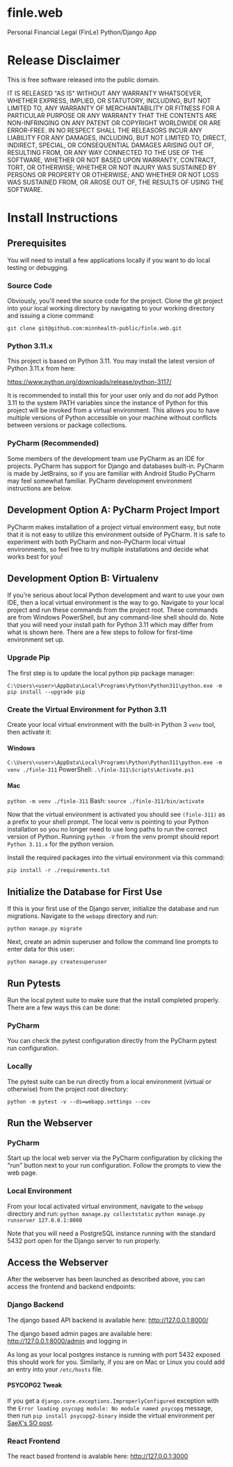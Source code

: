 # finle.web

Personal Financial Legal (FinLe) Python/Django App

# Release Disclaimer
This is free software released into the public domain.

IT IS RELEASED "AS IS" WITHOUT ANY WARRANTY WHATSOEVER, WHETHER EXPRESS, IMPLIED, OR STATUTORY, INCLUDING, BUT NOT
LIMITED TO, ANY WARRANTY OF MERCHANTABILITY OR FITNESS FOR A PARTICULAR PURPOSE OR ANY WARRANTY THAT THE CONTENTS ARE
NON-INFRINGING ON ANY PATENT OR COPYRIGHT WORLDWIDE OR ARE ERROR-FREE.  IN NO RESPECT SHALL THE RELEASORS INCUR ANY
LIABILITY FOR ANY DAMAGES, INCLUDING, BUT NOT LIMITED TO, DIRECT, INDIRECT, SPECIAL, OR CONSEQUENTIAL DAMAGES ARISING
OUT OF, RESULTING FROM, OR ANY WAY CONNECTED TO THE USE OF THE SOFTWARE, WHETHER OR NOT BASED UPON WARRANTY, CONTRACT,
TORT, OR OTHERWISE; WHETHER OR NOT INJURY WAS SUSTAINED BY PERSONS OR PROPERTY OR OTHERWISE; AND WHETHER OR NOT LOSS
WAS SUSTAINED FROM, OR AROSE OUT OF, THE RESULTS OF USING THE SOFTWARE.

# Install Instructions

## Prerequisites
You will need to install a few applications locally if you want to do local testing or debugging.

### Source Code
Obviously, you'll need the source code for the project. Clone the git project into your local working directory by
navigating to your working directory and issuing a clone command:

`git clone git@github.com:minnhealth-public/finle.web.git`

### Python 3.11.x

This project is based on Python 3.11. You may install the latest version of Python 3.11.x from here:

https://www.python.org/downloads/release/python-3117/

It is recommended to install this for your user only and do _not_ add Python 3.11 to the system PATH variables since
the instance of Python for this project will be invoked from a virtual environment. This allows you to have multiple
versions of Python accessible on your machine without conflicts between versions or package collections.

### PyCharm (Recommended)
Some members of the development team use PyCharm as an IDE for projects. PyCharm has support
for Django and databases built-in. PyCharm is made by JetBrains, so if you are familiar with Android Studio PyCharm
may feel somewhat familiar. PyCharm development environment instructions are below.

## Development Option A: PyCharm Project Import
PyCharm makes installation of a project virtual environment easy, but note that it is not easy to utilize this
environment outside of PyCharm. It is safe to experiment with both PyCharm and non-PyCharm local virtual environments,
so feel free to try multiple installations and decide what works best for you!

## Development Option B: Virtualenv
If you're serious about local Python development and want to use your own IDE, then a local virtual environment is the
way to go. Navigate to your local project and run these commands from the project root. These commands are from
Windows PowerShell, but any command-line shell should do. Note that you will need your install path for Python 3.11
which may differ from what is shown here. There are a few steps to follow for first-time environment set up.

### Upgrade Pip
The first step is to update the local python pip package manager:

`C:\Users\<user>\AppData\Local\Programs\Python\Python311\python.exe -m pip install --upgrade pip`

### Create the Virtual Environment for Python 3.11
Create your local virtual environment with the built-in Python 3 `venv` tool, then activate it:

#### Windows
`C:\Users\<user>\AppData\Local\Programs\Python\Python311\python.exe -m venv ./finle-311`
PowerShell: `.\finle-311\Scripts\Activate.ps1`

#### Mac
`python -m venv ./finle-311`
Bash: `source ./finle-311/bin/activate`

Now that the virtual environment is activated you should see `(finle-311)` as a prefix to your shell prompt. The local
venv is pointing to your Python installation so you no longer need to use long paths to run the correct version of
Python. Running `python -V` from the venv prompt should report `Python 3.11.x` for the python version.

Install the required packages into the virtual environment via this command:

`pip install -r ./requirements.txt`

## Initialize the Database for First Use

If this is your first use of the Django server, initialize the database and run migrations. Navigate to the `webapp`
directory and run:

`python manage.py migrate`

Next, create an admin superuser and follow the command line prompts to enter data for this user:

`python manage.py createsuperuser`


## Run Pytests

Run the local pytest suite to make sure that the install completed properly. There are a few ways this can be done:

### PyCharm
You can check the pytest configuration directly from the PyCharm pytest run configuration.


### Locally

The pytest suite can be run directly from a local environment (virtual or otherwise) from the project root directory:

`python -m pytest -v --ds=webapp.settings --cov`

## Run the Webserver

### PyCharm

Start up the local web server via the PyCharm configuration by clicking the "run" button next to your run
configuration. Follow the prompts to view the web page.

### Local Environment

From your local activated virtual environment, navigate to the `webapp` directory and run:
`python manage.py collectstatic`
`python manage.py runserver 127.0.0.1:8000`

Note that you will need a PostgreSQL instance running with the standard 5432 port open for the Django server to
run properly.

## Access the Webserver

After the webserver has been launched as described above, you can access the frontend and backend endpoints:

### Django Backend

The django based API backend is available here: http://127.0.0.1:8000/

The django based admin pages are available here: http://127.0.0.1:8000/admin and logging in

As long as your local postgres instance is running with port 5432 exposed this should
work for you. Similarly, if you are on Mac or Linux you could add an entry into your `/etc/hosts` file.

#### PSYCOPG2 Tweak

If you get a `django.core.exceptions.ImproperlyConfigured` exception with the `Error loading psycopg module:
No module named psycopg` message, then run `pip install psycopg2-binary` inside the virtual environment per
[SaeX's SO post](https://stackoverflow.com/a/22423419).

### React Frontend

The react based frontend is avalable here: http://127.0.0.1:3000
